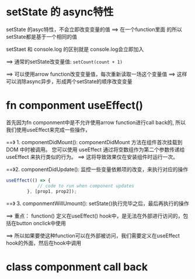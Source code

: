 # setState 的 async特性

setState 的asyc特性，不会立即改变变量的值 ==> 在一个function里面 的所以setState都是基于一个相同的值

setStaet 和 console.log 的区别就是 console.log会立即加入

==> 通常的setState改变量值: `setCount(count + 1) `

==> 可以使用arrow function改变变量值，每次重新读取一场这个变量值 ==> 这样可以消除async异步，形成两个setState的顺序改变变量

# fn componment useEffect()

首先因为fn componment中是不允许使用arrow function进行call back的, 所以我们使用useEffect来完成一些操作，

==》 1. componentDidMount(): componentDidMount 方法在组件首次挂载到 DOM 中时被调用。 您可以使用 useEffect 通过将空数组作为第二个参数传递给 useEffect 来执行类似的行为。 
  ==> 这将导致效果仅在安装组件时运行一次。

==》2. componentDidUpdate(): 监控一些变量依赖项的改变，来执行对应的操作

```React.js
useEffect(() => {
  			// code to run when component updates
		}, [prop1, prop2]);
```
    
==》 3. componmentWillUmount(): setState()执行完毕之后，最后再执行的操作

  ==> 重点： function() 定义在useEffect() hook中，是无法在外部进行访问的，包括在button onclick中使用
  
   ==> 所以如果要使这种function可以在外部被访问，我们需要定义在useEffect hook的外面，然后在hook中调用

# class componment call back
